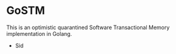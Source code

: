 # GoSTM

This is an optimistic quarantined Software Transactional Memory implementation in Golang.

* Sid
